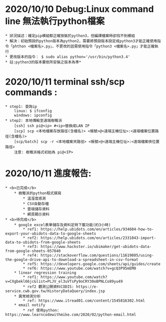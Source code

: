 # 2020/10/10 Debug:Linux command line 無法執行python檔案  
	* 狀況描述：確定pip模組都正確按裝於python3，但編譯檔案時卻找不到模組  
	* 解決：初始預設的python版本為python2，需要將預設版本設定成python3才能正確使用指令「phthon <檔案名>.py」，不更改的話需使用指令「python3 <檔案名>.py」才能正確執行 
	* 更改版本的指令： $ sudo alias python='/usr/bin/python3.4'  
	* 註:python3的版本要依所安裝之版本為準*

# 2020/10/11 terminal ssh/scp commands :  
	* step1: 查詢ip  
		linux: $ ifconfig  
		windows: ipconfig  
	* step2: 本地傳輸至遠端樹莓派    
		[ssh] ssh pi@<ip> #<ip>替換成LAN IP    
		[scp] scp <本地檔案存放路徑(含檔名)> <帳號>@<遠端主機位址>:<遠端檔案位置路徑(含檔名)>   
		[scp/batch] scp -r <本地檔案夾路徑> <帳號>@<遠端主機位址>:<遠端檔案俠位置路徑>  
		注意: 樹莓派格式初始為 pi@<IP>  
# 2020/10/11 進度報告:<br>
	* <b>已完成</b>
		* 樹莓派的python程式撰寫
			* 溫溼度感測
			* CSV自動存檔
			* 雲端儲存資料
			* 網頁顯示資料
	* <b>待完成</b>
		* google excel表單儲存及資料定時下載功能(約3小時)
			* ref1: https://help.ubidots.com/en/articles/934604-how-to-export-your-ubidots-data-to-google-sheets
			* ref2: https://help.ubidots.com/en/articles/2331043-import-data-to-ubidots-from-google-sheets
			* ref3: https://www.hackster.io/ubimaker/get-ubidots-data-from-google-sheets-057040
			* ref4: https://stackoverflow.com/questions/11619805/using-the-google-drive-api-to-download-a-spreadsheet-in-csv-format
			* ref5: https://developers.google.com/sheets/api/guides/create
			* ref6: https://www.youtube.com/watch?v=gcQ3P95mEM0
		* linear regression training
			* ref1: https://www.youtube.com/watch?v=CXgbekl66jc&list=PLJV_el3uVTsPy9oCRY30oBPNLCo89yu49 
			* ref2 觀測公開資料CODIS: https://e-service.cwb.gov.tw/HistoryDataQuery/index.jsp
		* 異常檢測分析
			* ref: https://www.itread01.com/content/1545816302.html
		* email notify
			* ref 使用python: https://www.learncodewithmike.com/2020/02/python-email.html


